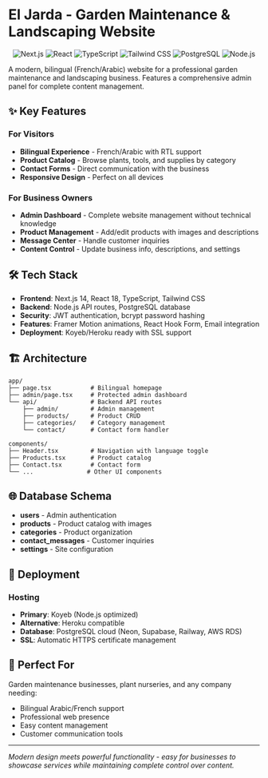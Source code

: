 # El Jarda - Garden Maintenance & Landscaping Website

<div align="center">

![Next.js](https://img.shields.io/badge/Next.js-14.0.4-black?style=for-the-badge&logo=next.js&logoColor=white)
![React](https://img.shields.io/badge/React-18-61DAFB?style=for-the-badge&logo=react&logoColor=black)
![TypeScript](https://img.shields.io/badge/TypeScript-5-3178C6?style=for-the-badge&logo=typescript&logoColor=white)
![Tailwind CSS](https://img.shields.io/badge/Tailwind_CSS-3.3.6-38B2AC?style=for-the-badge&logo=tailwind-css&logoColor=white)
![PostgreSQL](https://img.shields.io/badge/PostgreSQL-336791?style=for-the-badge&logo=postgresql&logoColor=white)
![Node.js](https://img.shields.io/badge/Node.js-339933?style=for-the-badge&logo=node.js&logoColor=white)

</div>

A modern, bilingual (French/Arabic) website for a professional garden maintenance and landscaping business. Features a comprehensive admin panel for complete content management.

## ✨ Key Features

### For Visitors
- **Bilingual Experience** - French/Arabic with RTL support
- **Product Catalog** - Browse plants, tools, and supplies by category
- **Contact Forms** - Direct communication with the business
- **Responsive Design** - Perfect on all devices

### For Business Owners
- **Admin Dashboard** - Complete website management without technical knowledge
- **Product Management** - Add/edit products with images and descriptions
- **Message Center** - Handle customer inquiries
- **Content Control** - Update business info, descriptions, and settings

## 🛠️ Tech Stack

- **Frontend**: Next.js 14, React 18, TypeScript, Tailwind CSS
- **Backend**: Node.js API routes, PostgreSQL database
- **Security**: JWT authentication, bcrypt password hashing
- **Features**: Framer Motion animations, React Hook Form, Email integration
- **Deployment**: Koyeb/Heroku ready with SSL support

## 🏗️ Architecture

```
app/
├── page.tsx           # Bilingual homepage
├── admin/page.tsx     # Protected admin dashboard
└── api/               # Backend API routes
    ├── admin/         # Admin management
    ├── products/      # Product CRUD
    ├── categories/    # Category management
    └── contact/       # Contact form handler

components/
├── Header.tsx         # Navigation with language toggle
├── Products.tsx       # Product catalog
├── Contact.tsx        # Contact form
└── ...               # Other UI components
```

## 🌐 Database Schema

- **users** - Admin authentication
- **products** - Product catalog with images
- **categories** - Product organization
- **contact_messages** - Customer inquiries
- **settings** - Site configuration

## 🚀 Deployment

### Hosting
- **Primary**: Koyeb (Node.js optimized)
- **Alternative**: Heroku compatible
- **Database**: PostgreSQL cloud (Neon, Supabase, Railway, AWS RDS)
- **SSL**: Automatic HTTPS certificate management

## 🎯 Perfect For

Garden maintenance businesses, plant nurseries, and any company needing:
- Bilingual Arabic/French support
- Professional web presence
- Easy content management
- Customer communication tools

---

*Modern design meets powerful functionality - easy for businesses to showcase services while maintaining complete control over content.*

